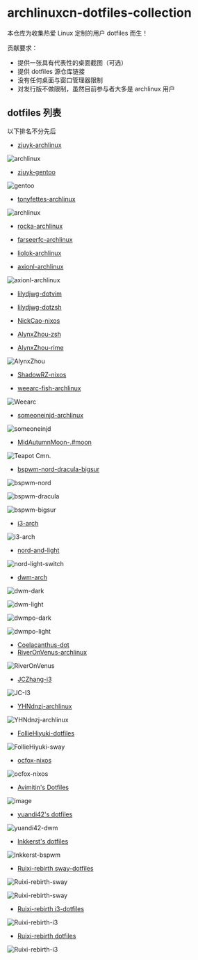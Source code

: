 # archlinuxcn-dotfiles-collection

本仓库为收集热爱 Linux 定制的用户 dotfiles 而生！

贡献要求：

- 提供一张具有代表性的桌面截图（可选）
- 提供 dotfiles 源仓库链接
- 没有任何桌面与窗口管理器限制
- 对发行版不做限制，虽然目前参与者大多是 archlinux 用户

## dotfiles 列表

以下排名不分先后

- [zjuyk-archlinux](https://github.com/zjuyk/dotfiles)

![archlinux](./screenshots/zjuyk-archlinux-1.png)

- [zjuyk-gentoo](https://gitlab.com/zjuyk/gentoo-dotfiles)

![gentoo](./screenshots/zjuyk-gentoo-1.png)

- [tonyfettes-archlinux](https://github.com/tonyfettes/dotfiles)

![archlinux](./screenshots/tonyfettes-archlinux-1.png)

- [rocka-archlinux](https://github.com/rocka/dotFiles)

- [farseerfc-archlinux](https://github.com/farseerfc/dotfiles)

- [liolok-archlinux](https://github.com/liolok/dotfiles)

- [axionl-archlinux](https://github.com/axionl/dotfiles)

![axionl-archlinux](https://user-images.githubusercontent.com/8396456/127595408-3e03dfa6-1256-4fcf-bd96-227a06bb5449.png)

- [lilydjwg-dotvim](https://github.com/lilydjwg/dotvim)

- [lilydjwg-dotzsh](https://github.com/lilydjwg/dotzsh)

- [NickCao-nixos](https://gitlab.com/NickCao/flakes)

- [AlynxZhou-zsh](https://github.com/AlynxZhou/alynx-zsh-config)

- [AlynxZhou-rime](https://github.com/AlynxZhou/alynx-rime-config)

![AlynxZhou](./screenshots/AlynxZhou.png)

- [ShadowRZ-nixos](https://github.com/ShadowRZ/flakes)

- [weearc-fish-archlinux](https://github.com/weearc/dotfile)

![Weearc](https://raw.githubusercontent.com/weearc/dotfile/master/screenshot/screenshot-2022-06-04-16-27.png)

- [someoneinjd-archlinux](https://github.com/someoneinjd/dotfiles)

![someoneinjd](./screenshots/someoneinjd-arch.png)

- [MidAutumnMoon-.#moon](https://github.com/MidAutumnMoon/MidAutumnMoon)

![Teapot Cmn.](./screenshots/MidAutumnMoon.png)

- [bspwm-nord-dracula-bigsur](https://github.com/ayamir/bspwm-dotfiles)

![bspwm-nord](./screenshots/ayamir-bspwm-nord.png)

![bspwm-dracula](./screenshots/ayamir-bspwm-dracula.png)

![bspwm-bigsur](./screenshots/ayamir-bspwm-bigsur.png)

- [i3-arch](https://github.com/ayamir/i3-dotfiles)

![i3-arch](./screenshots/ayamir-i3.png)

- [nord-and-light](https://github.com/ayamir/nord-and-light)

![nord-light-switch](./screenshots/ayamir-switch.gif)

- [dwm-arch](https://github.com/ayamir/dwm-dotfiles)

![dwm-dark](./screenshots/ayamir-dwm-dark.png)

![dwm-light](./screenshots/ayamir-dwm-light.png)

![dwmpo-dark](./screenshots/ayamir-dwmpo-dark.png)

![dwmpo-light](./screenshots/ayamir-dwmpo-light.png)


- [Coelacanthus-dot](https://github.com/CoelacanthusHex/dotfiles)
- [RiverOnVenus-archlinux](https://github.com/RiverOnVenus/dotfiles)

![RiverOnVenus](./screenshots/RiverOnVenus.png)

* [JCZhang-i3](https://github.com/flaviusbuffon/dotfiles)

  

![JC-I3](./screenshots/jczhang-i3.png)

- [YHNdnzj-archlinux](https://github.com/YHNdnzj/dotfiles)

![YHNdnzj-archlinux](./screenshots/YHNdnzj-archlinux.png)

- [FollieHiyuki-dotfiles](https://git.disroot.org/FollieHiyuki/dotfiles.git)

![FollieHiyuki-sway](./screenshots/FollieHiyuki-sway.png)

- [ocfox-nixos](https://github.com/ocfox/nixos-config)

![ocfox-nixos](./screenshots/ocfox-dwm.png)

- [Avimitin's Dotfiles](https://github.com/Avimitin/Avimitin)

![image](./screenshots/avimitin-dwm.png)

- [yuandi42's dotfiles](https://github.com/yuandi42/dotfiles)

![yuandi42-dwm](./screenshots/yuandi42-dwm.png)

- [lnkkerst's dotfiles](https://github.com/lnkkerst/dotfiles)

![lnkkerst-bspwm](./screenshots/lnkkerst-bspwm.png)

- [Ruixi-rebirth sway-dotfiles](https://github.com/Ruixi-rebirth/sway-dotfiles)

![Ruixi-rebirth-sway](./screenshots/Ruixi-rebirth-sway1.png)

![Ruixi-rebirth-sway](./screenshots/Ruixi-rebirth-sway2.png)

- [Ruixi-rebirth i3-dotfiles](https://github.com/Ruixi-rebirth/i3-dotfiles)

![Ruixi-rebirth-i3](./screenshots/Ruixi-rebirth-i3.png)

- [Ruixi-rebirth dotfiles](https://github.com/Ruixi-rebirth/dotfiles)

![Ruixi-rebirth-i3](./screenshots/Ruixi-rebirth-i3.gif)
